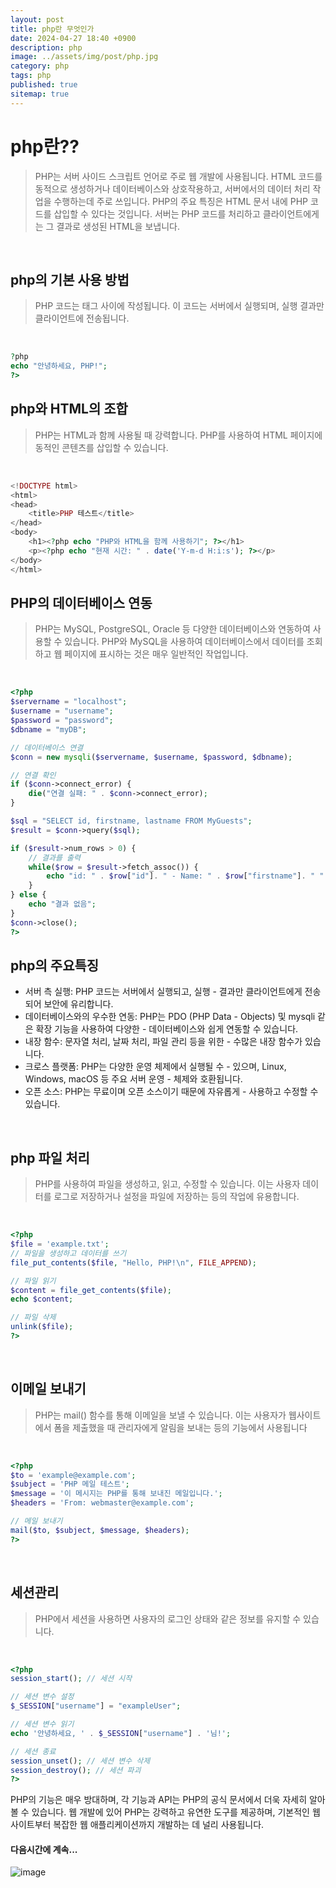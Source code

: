 ```yaml
---
layout: post
title: php란 무엇인가
date: 2024-04-27 18:40 +0900
description: php
image: ../assets/img/post/php.jpg
category: php
tags: php
published: true
sitemap: true
---
```


# php란??
>PHP는 서버 사이드 스크립트 언어로 주로 웹 개발에 사용됩니다. HTML 코드를 동적으로 생성하거나 데이터베이스와 상호작용하고, 서버에서의 데이터 처리 작업을 수행하는데 주로 쓰입니다. PHP의 주요 특징은 HTML 문서 내에 PHP 코드를 삽입할 수 있다는 것입니다. 서버는 PHP 코드를 처리하고 클라이언트에게는 그 결과로 생성된 HTML을 보냅니다.

<br>

## php의 기본 사용 방법
>PHP 코드는 <?php와 ?> 태그 사이에 작성됩니다. 이 코드는 서버에서 실행되며, 실행 결과만 클라이언트에 전송됩니다.

<br>

````php
?php
echo "안녕하세요, PHP!";
?>
````

## php와 HTML의 조합
>PHP는 HTML과 함께 사용될 때 강력합니다. PHP를 사용하여 HTML 페이지에 동적인 콘텐츠를 삽입할 수 있습니다.

<br>

````php
<!DOCTYPE html>
<html>
<head>
    <title>PHP 테스트</title>
</head>
<body>
    <h1><?php echo "PHP와 HTML을 함께 사용하기"; ?></h1>
    <p><?php echo "현재 시간: " . date('Y-m-d H:i:s'); ?></p>
</body>
</html>

````

## PHP의 데이터베이스 연동
>PHP는 MySQL, PostgreSQL, Oracle 등 다양한 데이터베이스와 연동하여 사용할 수 있습니다. PHP와 MySQL을 사용하여 데이터베이스에서 데이터를 조회하고 웹 페이지에 표시하는 것은 매우 일반적인 작업입니다.

<br>

````php
<?php
$servername = "localhost";
$username = "username";
$password = "password";
$dbname = "myDB";

// 데이터베이스 연결
$conn = new mysqli($servername, $username, $password, $dbname);

// 연결 확인
if ($conn->connect_error) {
    die("연결 실패: " . $conn->connect_error);
}

$sql = "SELECT id, firstname, lastname FROM MyGuests";
$result = $conn->query($sql);

if ($result->num_rows > 0) {
    // 결과를 출력
    while($row = $result->fetch_assoc()) {
        echo "id: " . $row["id"]. " - Name: " . $row["firstname"]. " " . $row["lastname"]. "<br>";
    }
} else {
    echo "결과 없음";
}
$conn->close();
?>

````

## php의 주요특징
- 서버 측 실행: PHP 코드는 서버에서 실행되고, 실행 - 결과만 클라이언트에게 전송되어 보안에 유리합니다.
- 데이터베이스와의 우수한 연동: PHP는 PDO (PHP Data - Objects) 및 mysqli 같은 확장 기능을 사용하여 다양한 - 데이터베이스와 쉽게 연동할 수 있습니다.
- 내장 함수: 문자열 처리, 날짜 처리, 파일 관리 등을 위한 - 수많은 내장 함수가 있습니다.
- 크로스 플랫폼: PHP는 다양한 운영 체제에서 실행될 수 - 있으며, Linux, Windows, macOS 등 주요 서버 운영 - 체제와 호환됩니다.
- 오픈 소스: PHP는 무료이며 오픈 소스이기 때문에 자유롭게 - 사용하고 수정할 수 있습니다.

<br>

## php 파일 처리
>PHP를 사용하여 파일을 생성하고, 읽고, 수정할 수 있습니다. 이는 사용자 데이터를 로그로 저장하거나 설정을 파일에 저장하는 등의 작업에 유용합니다.

<br>

````php
<?php
$file = 'example.txt';
// 파일을 생성하고 데이터를 쓰기
file_put_contents($file, "Hello, PHP!\n", FILE_APPEND);

// 파일 읽기
$content = file_get_contents($file);
echo $content;

// 파일 삭제
unlink($file);
?>

````
<br>

## 이메일 보내기
>PHP는 mail() 함수를 통해 이메일을 보낼 수 있습니다. 이는 사용자가 웹사이트에서 폼을 제출했을 때 관리자에게 알림을 보내는 등의 기능에서 사용됩니다

<br>

````php
<?php
$to = 'example@example.com';
$subject = 'PHP 메일 테스트';
$message = '이 메시지는 PHP를 통해 보내진 메일입니다.';
$headers = 'From: webmaster@example.com';

// 메일 보내기
mail($to, $subject, $message, $headers);
?>

````
<br>

## 세션관리
>PHP에서 세션을 사용하면 사용자의 로그인 상태와 같은 정보를 유지할 수 있습니다.

<br>

````php
<?php
session_start(); // 세션 시작

// 세션 변수 설정
$_SESSION["username"] = "exampleUser";

// 세션 변수 읽기
echo '안녕하세요, ' . $_SESSION["username"] . '님!';

// 세션 종료
session_unset(); // 세션 변수 삭제
session_destroy(); // 세션 파괴
?>

````

PHP의 기능은 매우 방대하며, 각 기능과 API는 PHP의 공식 문서에서 더욱 자세히 알아볼 수 있습니다. 웹 개발에 있어 PHP는 강력하고 유연한 도구를 제공하며, 기본적인 웹사이트부터 복잡한 웹 애플리케이션까지 개발하는 데 널리 사용됩니다.

#### 다음시간에 계속...
![image](https://github.com/nicejmp1/nicejmp1.github.io/assets/163364733/90a41f22-19d3-4d17-b649-016d5880fa98)